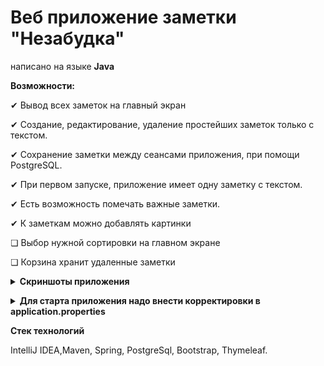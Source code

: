 # Веб приложение заметки "Незабудка"
написано на языке **Java**

**Возможности:**

✔ Вывод всех заметок на главный экран

✔ Создание, редактирование, удаление простейших заметок только с текстом. 

✔ Сохранение заметки между сеансами приложения, при помощи PostgreSQL.

✔ При первом запуске, приложение имеет одну заметку с текстом.

✔ Есть возможность помечать важные заметки.

✔ К заметкам можно добавлять картинки

❏ Выбор нужной сортировки на главном экране

❏ Корзина хранит удаленные заметки

**<details><summary>Скриншоты приложения</summary>**

Окно создания заметки 
<p align="center" > <img  src="./assets_README/addNote.PNG" width="40%">   </p>

Можно делать заметки с картинками(первая заметка) и только с текстом. 
<p align="center" > <img  src="./assets_README/Home_page.PNG" width="100%">   </p>

По щелчку на "Посмотреть" можно открыть окно просмотра любой заметки из главной страницы. 
<p align="center" > <img  src="./assets_README/wiev_note.PNG" width="100%">   </p>

Окно редактирования можно открыть из окна просмотра или из главной страницы.  
<p align="center" > <img  src="./assets_README/edit_note.PNG" width="80%">   </p>

Заметку можно пометить как важную на главной странице или в окне редактирования
<p align="center" > <img  src="./assets_README/note_isImportant.PNG" width="50%">   </p>

</details>

**<details><summary>Для старта приложения надо внести корректировки в application.properties</summary>**

```java
# SQL
spring.datasource.url=jdbc:postgresql://localhost/forgetMeNot #если хочется можно поменять название БД
spring.datasource.username=#Ввести свой логин от postgresql
spring.datasource.password=#Ввести свой пароль от postgresq
```

```java
# storing a profile photo
upload.path=# задать свою деректорию для сохранения изображений. Например: /C:/photo
spring.servlet.multipart.max-file-size=5000KB 
spring.servlet.multipart.max-request-size=5000KB
```
</details>

**Стек технологий**

IntelliJ IDEA,Maven, Spring, PostgreSql, Bootstrap, Thymeleaf.


